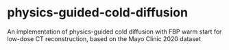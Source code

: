 # physics-guided-cold-diffusion
An implementation of physics-guided cold diffusion with FBP warm start for low-dose CT reconstruction, based on the Mayo Clinic 2020 dataset
